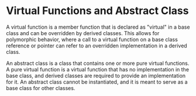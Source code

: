 # Virtual Functions and Abstract Class
A virtual function is a member function that is declared as "virtual" in a base class and can be overridden by derived classes. This allows for polymorphic behavior, where a call to a virtual function on a base class reference or pointer can refer to an overridden implementation in a derived class.

An abstract class is a class that contains one or more pure virtual functions. A pure virtual function is a virtual function that has no implementation in the base class, and derived classes are required to provide an implementation for it. An abstract class cannot be instantiated, and it is meant to serve as a base class for other classes.